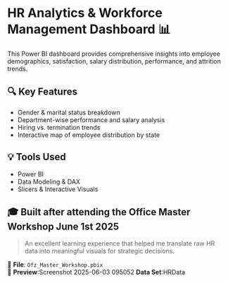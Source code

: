 # HR Analytics & Workforce Management Dashboard 📊

This Power BI dashboard provides comprehensive insights into employee demographics, satisfaction, salary distribution, performance, and attrition trends.

## 🔍 Key Features
- Gender & marital status breakdown
- Department-wise performance and salary analysis
- Hiring vs. termination trends
- Interactive map of employee distribution by state

## 💡 Tools Used
- Power BI
- Data Modeling & DAX
- Slicers & Interactive Visuals

## 🎓 Built after attending the Office Master Workshop June 1st 2025

> An excellent learning experience that helped me translate raw HR data into meaningful visuals for strategic decisions.

📁 **File**: `Ofz_Master_Workshop.pbix`  
📸 **Preview**:Screenshot 2025-06-03 095052
**Data Set**:HRData
